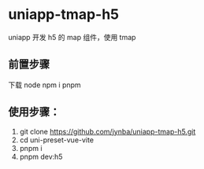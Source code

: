 # uniapp-tmap-h5

uniapp 开发 h5 的 map 组件，使用 tmap

## 前置步骤

下载 node
npm i pnpm

## 使用步骤：

1. git clone https://github.com/jynba/uniapp-tmap-h5.git
2. cd uni-preset-vue-vite
3. pnpm i
4. pnpm dev:h5
